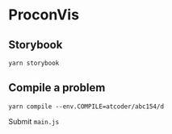 # ProconVis

## Storybook
`yarn storybook`

## Compile a problem
`yarn compile --env.COMPILE=atcoder/abc154/d`

Submit `main.js`
